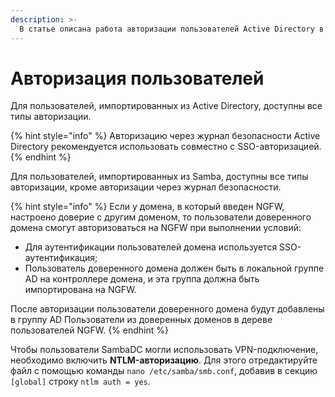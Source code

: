 ```yaml
---
description: >-
  В статье описана работа авторизации пользователей Aсtive Directory в Ideco IGFW.
---
```


# Авторизация пользователей

Для пользователей, импортированных из Aсtive Directory, доступны все типы авторизации.

{% hint style="info" %}
Авторизацию через журнал безопасности Active Directory рекомендуется использовать совместно с SSO-авторизацией.
{% endhint %}

Для пользователей, импортированных из Samba, доступны все типы авторизации, кроме авторизации через журнал безопасности.

{% hint style="info" %}
Если у домена, в который введен NGFW, настроено доверие с другим доменом, то пользователи доверенного домена смогут авторизоваться на NGFW при выполнении условий:

* Для аутентификации пользователей домена используется SSO-аутентификация;
* Пользователь доверенного домена должен быть в локальной группе AD на контроллере домена, и эта группа должна быть импортирована на NGFW.

После авторизации пользователи доверенного домена будут добавлены в группу AD Пользователи из доверенных доменов в дереве пользователей NGFW.
{% endhint %}

Чтобы пользователи SambaDC могли использовать VPN-подключение, необходимо включить **NTLM-авторизацию**. Для этого отредактируйте файл с помощью команды `nano /etc/samba/smb.conf`, добавив в секцию `[global]` строку `ntlm auth = yes`.
